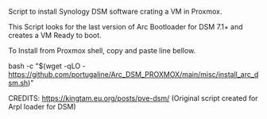 Script to install Synology DSM software crating a VM in Proxmox.

This Script looks for the last version of Arc Bootloader for DSM 7.1+ and creates a VM Ready to boot.

To Install from Proxmox shell, copy and paste line bellow.

bash -c "$(wget -qLO - https://github.com/portugaline/Arc_DSM_PROXMOX/main/misc/install_arc_dsm.sh)"

CREDITS: https://kingtam.eu.org/posts/pve-dsm/  (Original script created for Arpl loader for DSM)